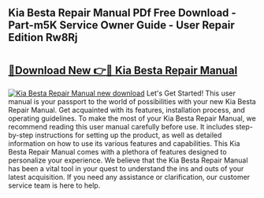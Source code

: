 ## Kia Besta Repair Manual PDf Free Download - Part-m5K Service Owner Guide - User Repair Edition Rw8Rj

# <h2><a href="http://bc82696.oget.top/?id=Kia+Besta+Repair+Manual">🔗Download New 👉🔴 Kia Besta Repair Manual</a></h2>

[![Kia Besta Repair Manual new download](https://i.imgur.com/5g1atiW.png)](http://bc82696.oget.top/?id=Kia+Besta+Repair+Manual)
Let's Get Started! This user manual is your passport to the world of possibilities with your new Kia Besta Repair Manual. Get acquainted with its features, installation process, and operating guidelines. To make the most of your Kia Besta Repair Manual, we recommend reading this user manual carefully before use. It includes step-by-step instructions for setting up the product, as well as detailed information on how to use its various features and capabilities. This Kia Besta Repair Manual comes with a plethora of features designed to personalize your experience. We believe that the Kia Besta Repair Manual has been a vital tool in your quest to understand the ins and outs of your latest acquisition. If you need any assistance or clarification, our customer service team is here to help.
